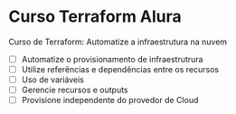 # Curso Terraform Alura

Curso de Terraform: Automatize a infraestrutura na nuvem

- [ ] Automatize o provisionamento de infraestrutrura
- [ ] Utilize referências e dependências entre os recursos
- [ ] Uso de variáveis
- [ ] Gerencie recursos e outputs
- [ ] Provisione independente do provedor de Cloud

